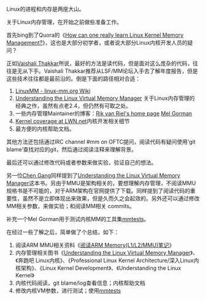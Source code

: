 Linux的进程和内存是两座大山。

关于Linux内存管理，在开始之前做些准备工作。

首先bing到了Quora的《[How can one really learn Linux Kernel Memory Management?](https://www.quora.com/How-can-one-really-learn-Linux-Kernel-Memory-Management)》，这也是大部分初学者，或者说大部分Linux内核开发人员的疑问？

正如[Vaishali Thakkar](https://www.quora.com/profile/Vaishali-Thakkar-1)所说，最好的方法是读代码，但是面对这么庞杂的代码，往往是无从下手。Vaishali Thakkar推荐从LSF/MM论坛入手去了解年度报告，但是这些技术往往都是最前沿的。倒是下面的路径相对合适：

1. [LinuxMM - linux-mm.org Wiki](http://linux-mm.org/)
2. [Understanding the Linux Virtual Memory Manager](https://www.kernel.org/doc/gorman/) 关于Linux内存管理的经典之作，虽然有点老2.4，但仍然有可取之处。
3. 一些内存管理Maintainer的博客：[Rik van Riel's home page](http://surriel.com/blog/1) [Mel Gorman](http://www.csn.ul.ie/~mel/blog/)
4. [Kernel coverage at LWN.net](https://lwn.net/Kernel/)内核开发相关细节
5. 最方便的内核帮助文档。

其他方法还包括通过IRC channel #mm on OFTC提问，阅读代码有疑问使用‘git blame’查找对应的git，然后通过阅读注释来理解背景。

最后还可以通过修改代码或者参数来做实验，验证自己的想法。

另一位[Chen Gang](https://www.quora.com/profile/Chen-Gang-2)同样提到了[Understanding the Linux Virtual Memory Manager](https://www.kernel.org/doc/gorman/)这本书。另由于MMU是架构相关的，要想理解内存管理，不阅读MMU规格书是不可能的，对于ARM架构在官网提供了下载。同样提到了阅读代码的重要性，虽然不是立即体现出来效果，但是久而久之会起效的。另外还可以通过修改MM相关参数，来做实验；和阅读MM相关 commits。

补充一个Mel Gorman用于测试内核MM的工具集[mmtests](https://github.com/gormanm/mmtests)。

在经过一些了解之后，简单做了个总结，如下：

1. 阅读ARM MMU相关资料《[阅读ARM Memory(L1/L2/MMU)笔记](http://www.cnblogs.com/arnoldlu/p/7883663.html)》
2. 内存管理相关图书《[Understanding the Linux Virtual Memory Manager](https://www.kernel.org/doc/gorman/)》、《奔跑吧 Linux内核》、《Professional Linux Kernel Architecture/深入Linux内核架构》、《Linux Kernel Development》、《Understanding the Linux Kernel》
3. 内核代码阅读，git blame/log查看信息；内核帮助文档
4. 修改内核VM参数，进行测试；使用[mmtests](https://github.com/gormanm/mmtests)